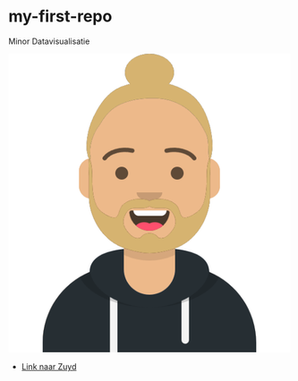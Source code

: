 # my-first-repo
Minor Datavisualisatie

![my github profile picture](img/avataaars.png)
* [Link naar Zuyd](https://www.zuyd.nl)
